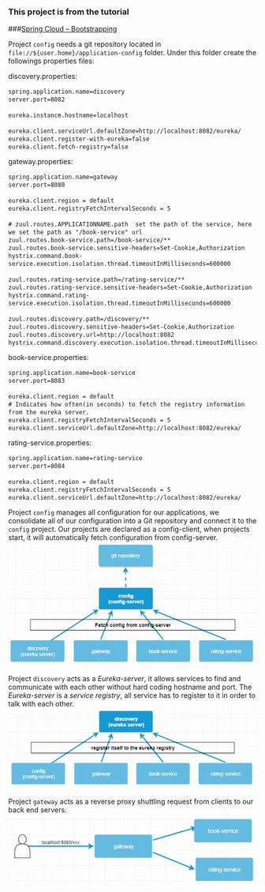 ### This project is from the tutorial 
###[Spring Cloud – Bootstrapping](https://www.baeldung.com/spring-cloud-bootstrapping)


Project `config` needs a git repository located in `file://${user.home}/application-config` folder. Under this folder create the followings properties files:

discovery.properties:
```$xslt
spring.application.name=discovery
server.port=8082

eureka.instance.hostname=localhost

eureka.client.serviceUrl.defaultZone=http://localhost:8082/eureka/
eureka.client.register-with-eureka=false
eureka.client.fetch-registry=false
```

gateway.properties:
```$xslt
spring.application.name=gateway
server.port=8080

eureka.client.region = default
eureka.client.registryFetchIntervalSeconds = 5

# zuul.routes.APPLICATIONNAME.path  set the path of the service, here we set the path as "/book-service" url
zuul.routes.book-service.path=/book-service/**
zuul.routes.book-service.sensitive-headers=Set-Cookie,Authorization
hystrix.command.book-service.execution.isolation.thread.timeoutInMilliseconds=600000

zuul.routes.rating-service.path=/rating-service/**
zuul.routes.rating-service.sensitive-headers=Set-Cookie,Authorization
hystrix.command.rating-service.execution.isolation.thread.timeoutInMilliseconds=600000

zuul.routes.discovery.path=/discovery/**
zuul.routes.discovery.sensitive-headers=Set-Cookie,Authorization
zuul.routes.discovery.url=http://localhost:8082
hystrix.command.discovery.execution.isolation.thread.timeoutInMilliseconds=600000
```

book-service.properties:
```$xslt
spring.application.name=book-service
server.port=8083

eureka.client.region = default
# Indicates how often(in seconds) to fetch the registry information from the eureka server.
eureka.client.registryFetchIntervalSeconds = 5
eureka.client.serviceUrl.defaultZone=http://localhost:8082/eureka/
```

rating-service.properties:
```$xslt
spring.application.name=rating-service
server.port=8084

eureka.client.region = default
eureka.client.registryFetchIntervalSeconds = 5
eureka.client.serviceUrl.defaultZone=http://localhost:8082/eureka/
```

Project `config` manages all configuration for our applications, we consolidate all of our configuration into a Git repository and connect it to the `config` project. Our projects are declared as a config-client, when projects start, it will automatically fetch configuration from config-server. 
![config](images/config.png)

Project `discovery` acts as a *Eureka-server*, it allows services to find and communicate with each other without hard coding hostname and port.
The *Eureka-server* is a *service registry*, all service has to register to it in order to talk with each other.
![config](images/eureka.png)

Project `gateway` acts as a reverse proxy shuttling request from clients to our back end servers.
 ![config](images/gateway.png)
